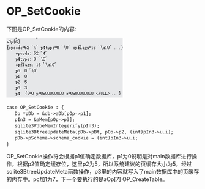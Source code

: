 # OP_SetCookie
下图是OP_SetCookie的内容:

 ![]( 4-5-10.jpg)
 ```
 case OP_SetCookie : {
	Db *pDb = &db->aDb[pOp->p1];
	pIn3 = &aMem[pOp->p3];
	sqlite3VdbeMemIntegerify(pIn3);
	sqlite3BtreeUpdateMeta(pDb->pBt, pOp->p2, (int)pIn3->u.i);
	pDb->pSchema->schema_cookie = (int)pIn3->u.i;
}
```
OP_SetCookie操作符会根据p1值确定数据库，p1为0说明是对main数据库进行操作，根据p2值确定缓存位，这里p2为5，所以系统建议的页缓存大小为5，经过sqlite3BtreeUpdateMeta函数操作，p3里的内容就写入了main数据库中的页缓存的内存中。pc加1为7，下一个要执行的是aOp[7] OP_CreateTable。
